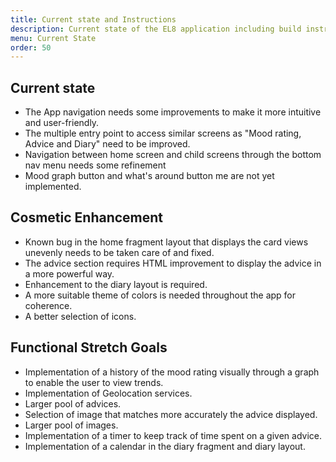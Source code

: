 ```yaml
---
title: Current state and Instructions
description: Current state of the EL8 application including build instructions, technical requirements and dependencies.
menu: Current State
order: 50
---
```


## Current state 

- The App navigation needs some improvements to make it more intuitive and  user-friendly.
- The multiple entry point to access similar screens as "Mood rating, Advice and Diary" need to be improved.
- Navigation between home screen and child screens through the bottom nav menu needs some refinement
- Mood graph button and what's around button me are not yet implemented.

## Cosmetic Enhancement

- Known bug in the home fragment layout that displays the card views unevenly needs to be taken care of and fixed.
- The advice section requires HTML improvement to display the advice in a more powerful way.
- Enhancement to the diary layout is required.
- A more suitable theme of colors is needed throughout the app for coherence.
- A better selection of icons.

## Functional Stretch Goals

- Implementation of a history of the mood rating visually through a graph to enable the user to view trends.
- Implementation of Geolocation services.
- Larger pool of advices.
- Selection of image that matches more accurately the advice displayed.
- Larger pool of images.
- Implementation of a timer to keep track of time spent on a given advice.
- Implementation of a calendar in the diary fragment and diary layout.
